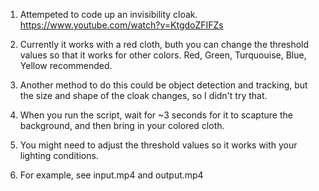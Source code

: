 1) Attempeted to code up an invisibility cloak. https://www.youtube.com/watch?v=KtgdoZFIFZs

2) Currently it works with a red cloth, buth you can change the threshold values so that it works for other colors. Red, Green, Turquouise, Blue, Yellow recommended.

3) Another method to do this could be object detection and tracking, but the size and shape of the cloak changes, so I didn't try that.

4) When you run the script, wait for ~3 seconds for it to scapture the background, and then bring in your colored cloth.

5) You might need to adjust the threshold values so it works with your lighting conditions.

6) For example, see input.mp4 and output.mp4
